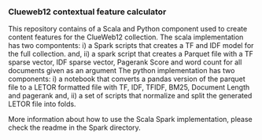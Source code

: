 ### Clueweb12 contextual feature calculator
This repository contains of a Scala and Python component used to create content features for the ClueWeb12 collection. 
The scala implementation has two compontents: i) a Spark scripts that creates a TF and IDF model for the full collection. and, ii) a spark script that creates a Parquet file with a TF sparse vector, IDF sparse vector, Pagerank Score and word count for all documents given as an argument 
The python implementation has two components: i) a notebook that converts a pandas version of the parquet file to a LETOR formatted file with TF, IDF, TFIDF, BM25, Document Length and pagerank and, ii) a set of scripts that normalize and split the generated LETOR file into folds. 

More information about how to use the Scala Spark implementation, please check the readme in the Spark directory.

